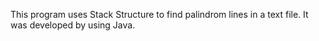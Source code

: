 This program uses Stack Structure to find palindrom lines in a text file. It was developed by using Java.
